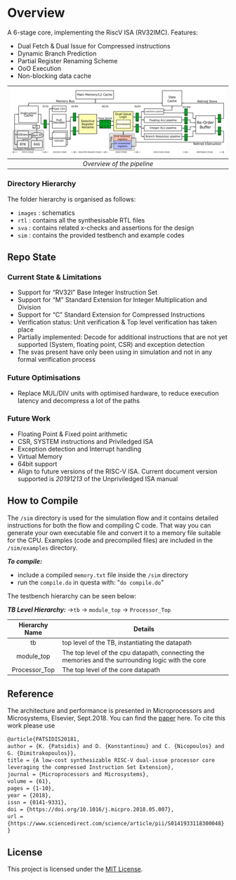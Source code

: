 # Overview
A 6-stage core, implementing the RiscV ISA (RV32IMC).
Features:
- Dual Fetch & Dual Issue for Compressed instructions
- Dynamic Branch Prediction
- Partial Register Renaming Scheme
- OoO Execution
- Non-blocking data cache

| ![overview](/images/riscv_rr.png) |
|:--:|
| *Overview of the pipeline* |


### Directory Hierarchy

The folder hierarchy is organised as follows:
- `images` : schematics
- `rtl` : contains all the synthesisable RTL files
- `sva` : contains related x-checks and assertions for the design
- `sim` : contains the provided testbench and example codes


## Repo State

### Current State & Limitations
- Support for “RV32I” Base Integer Instruction Set
- Support for “M” Standard Extension for Integer Multiplication and Division
- Support for “C” Standard Extension for Compressed Instructions
- Verification status: Unit verification & Top level verification has taken place
- Partially implemented: Decode for additional instructions that are not yet supported (System, floating point, CSR) and exception detection
- The svas present have only been using in simulation and not in any formal verification process

### Future Optimisations
- Replace MUL/DIV units with optimised hardware, to reduce execution latency and decompress a lot of the paths

### Future Work
- Floating Point & Fixed point arithmetic
- CSR, SYSTEM instructions and Priviledged ISA
- Exception detection and Interrupt handling
- Virtual Memory
- 64bit support
- Align to future versions of the RISC-V ISA. Current document version supported is *20191213* of the Unpriviledged ISA manual



## How to Compile

The `/sim` directory is used for the simulation flow and it contains detailed instructions for both the flow and compiling C code. That way you can generate your own executable file and convert it to a memory file suitable for the CPU. Examples (code and precompiled files) are included in the `/sim/examples` directory.

_**To compile:**_
- include a compiled `memory.txt` file inside the `/sim` directory
- run the `compile.do` in questa with: "`do compile.do`"


The testbench hierarchy can be seen below:

_**TB Level Hierarchy:**_
->`tb` -> `module_top` -> `Processor_Top`


|  Hierarchy Name  | Details                                                                                             |
|:----------------:|-----------------------------------------------------------------------------------------------------|
| tb   | top level of the TB, instantiating the datapath |
| module_top    | The top level of the cpu datapath, connecting the memories and the surrounding logic with the core |
| Processor_Top       | The top level of the core datapath |


## Reference

The architecture and performance is presented in Microprocessors and Microsystems, Elsevier, Sept.2018.  You can find the
[paper](https://gdimitrak.github.io/papers/micropro18.pdf) here.
To cite this work please use
```
@article{PATSIDIS20181,
author = {K. {Patsidis} and D. {Konstantinou} and C. {Nicopoulos} and G. {Dimitrakopoulos}},
title = {A low-cost synthesizable RISC-V dual-issue processor core leveraging the compressed Instruction Set Extension},
journal = {Microprocessors and Microsystems},
volume = {61},
pages = {1-10},
year = {2018},
issn = {0141-9331},
doi = {https://doi.org/10.1016/j.micpro.2018.05.007},
url = {https://www.sciencedirect.com/science/article/pii/S0141933118300048} }
```


## License
This project is licensed under the [MIT License](./LICENSE).
